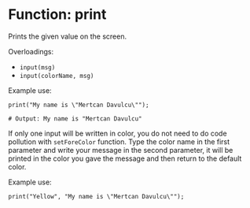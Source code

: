 # Function: print

Prints the given value on the screen.

Overloadings:
+ ``input(msg)``
+ ``input(colorName, msg)``

Example use:
```
print("My name is \"Mertcan Davulcu\"");

# Output: My name is "Mertcan Davulcu"
```

If only one input will be written in color, you do not need to do code pollution with ``setForeColor`` function. Type the color name in the first parameter and write your message in the second parameter, it will be printed in the color you gave the message and then return to the default color.

Example use:
```
print("Yellow", "My name is \"Mertcan Davulcu\"");
```
